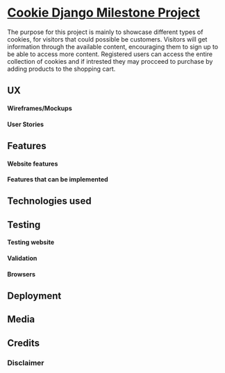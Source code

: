 # [Cookie Django Milestone Project](linkgoeshere)

The purpose for this project is mainly to showcase different types of cookies, for visitors that could possible be customers.
Visitors will get information through the available content, encouraging them to sign up to be able to access more content.
Registered users can access the entire collection of cookies and if intrested they may procceed to purchase by adding products to the shopping cart.

## UX

#### Wireframes/Mockups

#### User Stories

## Features

#### Website features

#### Features that can be implemented

## Technologies used

## Testing

#### Testing website

#### Validation

#### Browsers

## Deployment

## Media

## Credits

### Disclaimer